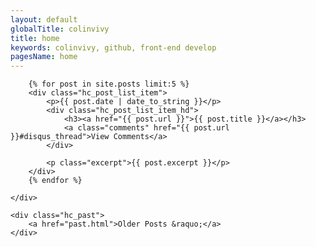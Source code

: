 ```yaml
---
layout: default
globalTitle: colinvivy
title: home
keywords: colinvivy, github, front-end develop
pagesName: home
---
```


<div class="home_cont">
    <div class="hc_post_list">

        {% for post in site.posts limit:5 %}
        <div class="hc_post_list_item">
            <p>{{ post.date | date_to_string }}</p>
            <div class="hc_post_list_item_hd">
                <h3><a href="{{ post.url }}">{{ post.title }}</a></h3>
                <a class="comments" href="{{ post.url }}#disqus_thread">View Comments</a>
            </div>

            <p class="excerpt">{{ post.excerpt }}</p>
        </div>
        {% endfor %}

    </div>

    <div class="hc_past">
        <a href="past.html">Older Posts &raquo;</a>
    </div>
</div>

